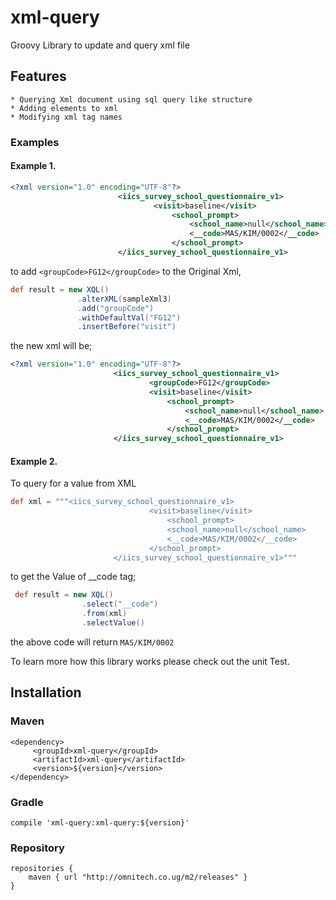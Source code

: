 # xml-query
Groovy Library to update and query xml file

## Features
    * Querying Xml document using sql query like structure
    * Adding elements to xml
    * Modifying xml tag names
    
### Examples
#### Example 1.
```xml 
<?xml version="1.0" encoding="UTF-8"?>
                        <iics_survey_school_questionnaire_v1>
                                <visit>baseline</visit>
                                    <school_prompt>
                                        <school_name>null</school_name>
                                        <__code>MAS/KIM/0002</__code>
                                    </school_prompt>
                        </iics_survey_school_questionnaire_v1>
```
to add `<groupCode>FG12</groupCode>` to the Original Xml,
 ```groovy
 def result = new XQL()
                .alterXML(sampleXml3)
                .add("groupCode")
                .withDefaultVal("FG12")
                .insertBefore("visit")
 ```
 the new xml will be;
 ```xml
<?xml version="1.0" encoding="UTF-8"?>
                        <iics_survey_school_questionnaire_v1>
                                <groupCode>FG12</groupCode>
                                <visit>baseline</visit>
                                    <school_prompt>
                                        <school_name>null</school_name>
                                        <__code>MAS/KIM/0002</__code>
                                    </school_prompt>
                        </iics_survey_school_questionnaire_v1>
```

#### Example 2.
To query for a value from XML
 ```groovy
 def xml = """<iics_survey_school_questionnaire_v1>
                                <visit>baseline</visit>
                                    <school_prompt>
                                    <school_name>null</school_name>
                                    <__code>MAS/KIM/0002</__code>
                                </school_prompt>
                        </iics_survey_school_questionnaire_v1>"""
```
to get the Value of __code tag;
```groovy
 def result = new XQL()
                .select("__code")
                .from(xml)
                .selectValue()
 ```
 the above code will return `MAS/KIM/0002`
 
 To learn more how this library works please check out the unit Test.
## Installation

### Maven

``` 
<dependency>
     <groupId>xml-query</groupId>
     <artifactId>xml-query</artifactId>
     <version>${version}</version>
</dependency>
```

### Gradle

`compile 'xml-query:xml-query:${version}'`

### Repository
```
repositories {
    maven { url "http://omnitech.co.ug/m2/releases" }
}
```